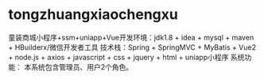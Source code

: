# tongzhuangxiaochengxu
童装商城小程序+ssm+uniapp+Vue开发环境：jdk1.8 + idea + mysql + maven + ‌HBuilderx/微信开发者工具 技术栈：Spring + SpringMVC + MyBatis + Vue2 + node.js + axios + javascript + css + jquery + html + uniapp小程序  系统功能： 本系统包含管理员、用户2个角色。
